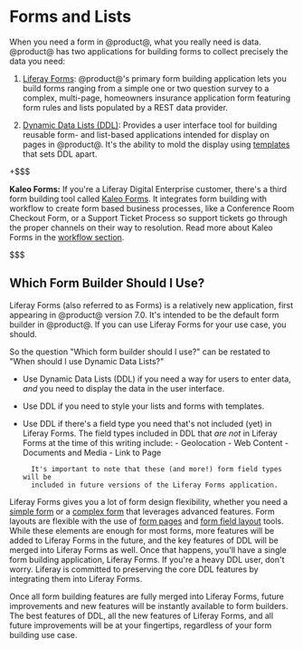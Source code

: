 # Forms and Lists [](id=forms-and-lists)

When you need a form in @product@, what you really need is data. @product@ has
two applications for building forms to collect precisely the data you need:

1.  [Liferay Forms](/discover/portal/-/knowledge_base/7-0/collecting-information-from-users): 
    @product@'s primary form building application lets you build forms ranging
    from a simple one or two question survey to a complex, multi-page, 
    homeowners insurance application form featuring form rules and lists 
    populated by a REST data provider.

2.  [Dynamic Data
    Lists (DDL)](/discover/portal/-/knowledge_base/7-0/creating-simple-applications):
    Provides a user interface tool for building reusable form- and list-based
    applications intended for display on pages in @product@. It's the ability to
    mold the display using 
    [templates](/discover/portal/-/knowledge_base/7-0/using-templates-to-display-forms-and-lists) 
    that sets DDL apart.

+$$$

**Kaleo Forms:** If you're a Liferay Digital Enterprise customer, there's a
third form building tool called 
[Kaleo Forms](https://customer.liferay.com/documentation/7.0/admin/-/official_documentation/portal/workflow-forms). 
It integrates form building with workflow to create form based business
processes, like a Conference Room Checkout Form, or a Support Ticket Process so
support tickets go through the proper channels on their way to resolution. Read
more about Kaleo Forms in the 
[workflow section](https://customer.liferay.com/documentation/7.0/admin/-/official_documentation/portal/workflow-forms).

$$$

<!-- Please leave the absolute links to the customer portal in the above
sidebar. This is to ensure that folks reading on dev.liferay.com are directed to
the article on customer.liferay.com, instead of getting a Resource Not Found error.
-->

## Which Form Builder Should I Use? [](id=which-form-builder-should-i-use)

Liferay Forms (also referred to as Forms) is a relatively new application, first
appearing in @product@ version 7.0. It's intended to be the default form builder
in @product@. If you can use Liferay Forms for your use case, you should.

So the question "Which form builder should I use?" can be restated to "When
should I use Dynamic Data Lists?"

- Use Dynamic Data Lists (DDL) if you need a way for users to enter data, *and*
    you need to display the data in the user interface.

- Use DDL if you need to style your lists and forms with templates.

- Use DDL if there's a field type you need that's not included (yet) in Liferay
    Forms. The field types included in DDL that *are not* in Liferay Forms at
    the time of this writing include:
        - Geolocation
        - Web Content
        - Documents and Media
        - Link to Page

        It's important to note that these (and more!) form field types will be
        included in future versions of the Liferay Forms application.

Liferay Forms gives you a lot of form design flexibility, whether you need a
[simple form](/discover/portal/-/knowledge_base/7-0/creating-advanced-forms) or a [complex form](/discover/portal/-/knowledge_base/7-0/creating-advanced-forms) that leverages advanced features. Form layouts are
flexible with the use of [form
pages](/discover/portal/-/knowledge_base/7-0/creating-advanced-forms#creating-form-pages)
and [form field
layout](/discover/portal/-/knowledge_base/7-0/creating-advanced-forms#form-layouts)
tools. While these elements are enough for most forms, more features will be
added to Liferay Forms in the future, and the key features of DDL will be merged
into Liferay Forms as well. Once that happens, you'll have a single form
building application, Liferay Forms. If you're a heavy DDL user, don't worry.
Liferay is committed to preserving the core DDL features by integrating them
into Liferay Forms. 

Once all form building features are fully merged into Liferay Forms, future
improvements and new features will be instantly available to form builders. The
best features of DDL, all the new features of Liferay Forms, and all future
improvements will be at your fingertips, regardless of your form building use
case.
